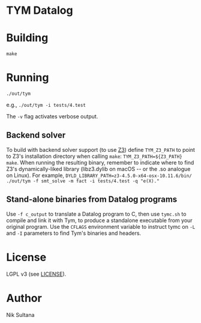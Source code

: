 # TYM Datalog

# Building
`make`

# Running
`./out/tym`

e.g., `./out/tym -i tests/4.test`

The `-v` flag activates verbose output.

## Backend solver
To build with backend solver support (to use [Z3](https://github.com/Z3Prover/z3))
define `TYM_Z3_PATH` to point to Z3's installation directory when calling `make`:
`TYM_Z3_PATH=${Z3_PATH} make`.
When running the resulting binary, remember to indicate where to find Z3's dynamically-liked library (libz3.dylib on macOS -- or the .so analogue on Linux).
For example, `DYLD_LIBRARY_PATH=z3-4.5.0-x64-osx-10.11.6/bin/ ./out/tym -f smt_solve -m fact -i tests/4.test -q "e(X)."`

## Stand-alone binaries from Datalog programs
Use `-f c_output` to translate a Datalog program to C, then use `tymc.sh`
to compile and link it with Tym, to produce a standalone executable from your
original program. Use the `CFLAGS` environment variable to instruct tymc on
`-L` and `-I` parameters to find Tym's binaries and headers.

# License
LGPL v3 (see [LICENSE](LICENSE)).

# Author
Nik Sultana
